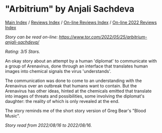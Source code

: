 # "Arbitrium" by Anjali Sachdeva

[Main Index](../../../README.md) / [Reviews Index](../../README.md) / [On-line Reviews Index](../README.md) / [On-line 2022 Reviews Index](README.md)

*Story can be read on-line: <https://www.tor.com/2022/05/25/arbitrium-anjali-sachdeva/>*

*Rating: 3/5 Stars.*

An okay story about an attempt by a human 'diplomat' to communicate with a group of Arenavirus, done through an interface that translates human images into chemical signals the virus 'understands'.

The communication was done to come to an understanding with the Arenavirus over an outbreak that humans want to contain. But the Arenavirus has other ideas, hinted at the chemicals emitted that translate into images of threats and possibilities, some involving the diplomat's daughter: the reality of which is only revealed at the end.

The story reminds me of the short story version of Greg Bear's "Blood Music".

*Story read from 2022/08/16 to 2022/08/16.*
